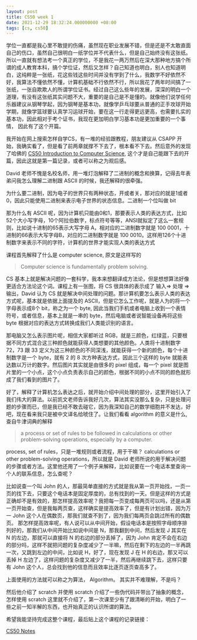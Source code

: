 ```yaml
---
layout: post
title: CS50 week 1
date: 2021-12-29 18:32:24.000000000 +08:00
tags: [cs, cs50]
---
```


学位一直都是我心里不敢提的伤痛，虽然现在职业发展不错，但是还是不太敢直面自己的伤口，虽然自己很明白一纸学位并不代表什么，但是自己始终没有这张纸。所以一直就有想法考一个真正的学位，不是我花一两万然后在深大那种地方搞个所谓的成人教育本科，搞个学位证，然后又怎样？自己知道也明白，别人也知道明白，这纯粹是一张纸，花这些钱这些时间并没有学到了什么，我数学不好依然不好，我算法不懂依然不懂，计算机基础不行依然不行，所以我花了两年时间搞了一张纸，一张自欺欺人的所谓学位证书。经过自己这么些年的发展，深深的明白一个道理，有没有这张纸其实问题不大，重要的是自己是不是懂的。就像他们说学任何乐器建议从钢琴学起，因为钢琴是基本功，就像学乒乓球要从普通的正手攻球开始学期，就像学篮球要认真学习运球开始，要在这一行走得更远更高，也需要扎实的基本功，因此相对于考个证书，我现在更加明白学习基本功是更加重要的一个事情， 因此有了这个开篇。

我开始在网上搜索怎样自学CS，有一堆的经验跟教程，朋友建议从 CSAPP 开始，我确实看了，但是看了前两章就撑不下去了，根本看不下去。然后意外的发现了哈佛的 [CS50 Introduction to Computer Science](https://www.edx.org/course/introduction-computer-science-harvardx-cs50x), 这个才是自己能跟下去的开篇，因此这就是第一篇记录，或者可以称之为观后感。

David 老师不愧是名校名师，用一堆灯泡解释了二进制的概念和换算，记得去年表弟问我怎么理解二进制跟 ASCII 的时候，我还解释的很牵强。

为什么要二进制，因为电子的世界只有两种状态，开或者关，那对应的就是1或者0，因此只能使用二进制来表示电子世界的状态信息。二进制一个位叫做 bit

那为什么有 ASCII 呢，因为计算机只能由0和1，那要表示人类的表达方式，比如52个大小写字母，10个阿拉伯数字，标点符号等等，ANSI就拟定了这么一套规则，比如说十进制的65表示大写字母 A，相对应的二进制数字就是 100 0001，十进制的66表示大写字母B，对应的二进制数字就是 100 0010。这样用126个十进制数字来表示不同的字符，计算机的世界才能实现人类的表达方式

课程首先解释了什么是 computer science, 原文是这样写的

> Computer science is fundamentally problem solving.
> 

CS 基本上就是解决问题的一套科学，我本来想翻译成方法论，但是想想算法好像更适合方法论这个词。课程上有一张图，将 CS 很具体的表示成了 输入⇒ 处理 ⇒ 输出，David 认为 CS 就是解决中间处理的问题。那计算机要怎么表示人类的表达方式呢，基本就是依据上面提及的 ASCII，但是它怎么工作呢，就是人为的将一个字母表示成8个 bit，称之为一个 byte, 因此当我们手机或者电脑上收到一个表情符号，或者信息，基本上就是一串的 byte，然后电脑或者说智能设备再将这些 byte 根据对应的表达方式转换成我们人类能识别的语言。

那电脑又怎么表示图片呢，相信大家都听过 RGB，就是三颜色，红绿蓝，只要根据不同方式混合这三种颜色就能获得人类想要的其他颜色。人类将十进制数字72，73 跟 33 定义为这三种颜色的不同深浅，就能获得一个新的颜色，每个十进制数字是一个 byte，就有 2 的 8 次方种表达方式，因此三个这样的 byte 就能表达数以万计的数字。然后图片其实就是由很多的 pixel 组成，每一个 pixel 就是图片里的一个小点，这个小点负责表示自己的颜色，根据不同的小点不同的颜色就形成了我们看到的图片了。

好了，解释了计算机怎么表达之后，就开始介绍中间处理的部分，这里开始引入了我们伟大的算法。以前凯文老师告诉我好几次，算法其实没那么复杂，只是处理问题的步骤而已，但是我已经不敢去碰它，因为我深知自己的数学细胞并不发达，好吧，现在看来我只是被中文译名给唬住了。让我们看看 algorithm 的意义是什么, 查自牛津词典的解释

> a process or set of rules to be followed in calculations or other problem-solving operations, especially by a computer.
> 

process, set of rules，只是一堆规则或者流程，用于干嘛？ calculations or other problem-solving operations，所以就是 David 老师所说的用于解决问题的步骤或者方法。这里他还用了一个例子来解释，比如说要在一个电话本里查询一个人的联系信息，怎么查呢？

比如说查一个叫 John 的人，那最简单直接的方式就是我从第一页开始找，一页一页的找下去，只要这个电话本是固定厚度的，总有找到的一天。但是这样的方式是正确却不是有效的，那怎样提高效率呢？我把每一页变成每两页可以吗，还是从第一页开始查，但是我每两页查，这样确实是提高效率了，但是有计划出错，因为万一 John 这个人在偶数页，那我们就查不到了，因为我们每两页会跳过所有的偶数页。 那怎样提高效率呢，有人说可以从中间开始，假设电话本是按照字母顺序排列好的，那我们从中间开始比如说中间是 N，那我翻到中间，然后发现 J 其实在 N 的左边，那就可以直接将 N 的右边的部分丢掉了，因为 John 肯定不会在右边的部分吗，这样不就把问题的复杂度减少了一半嘛，然后在剩下的左边的一半再跳一次，又跳到左边的中间，比如说 H，好了，现在发现 J 在 H 的右边，那又可以丢掉 H 左边了，这样问题的复杂度又减少了一半，然后再继续跳下去，这样只要有 John 这个人，总会找到他的信息而且效率比逐页逐页查高多了。

上面使用的方法就可以称之为算法， Algorithm。 其实并不难理解，不是吗？

然后他介绍了 scratch 并使用 scratch 介绍了一些伪代码并带出了抽象的概念， 怎样使用 scratch 这里就不介绍了，第一次课至少有了跟清晰的开始，明白了一些之前一知半解的东西，也开始真正的认识所谓的算法。

希望我能坚持完成这整个课程，最后贴上这个课程的记录链接：

[CS50 Notes](https://cs50.harvard.edu/x/2021/notes/0/)
